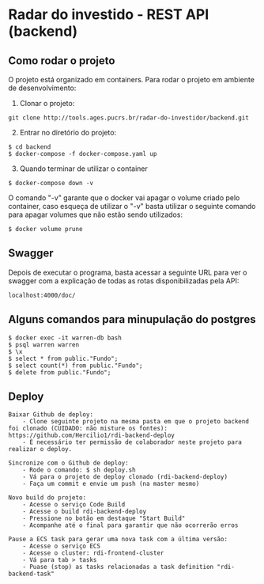 # Radar do investido - REST API (backend)

## Como rodar o projeto

O projeto está organizado em containers. Para rodar o projeto em ambiente de desenvolvimento:

1. Clonar o projeto:
```
git clone http://tools.ages.pucrs.br/radar-do-investidor/backend.git
```
2. Entrar no diretório do projeto:
```
$ cd backend
$ docker-compose -f docker-compose.yaml up
```

3. Quando terminar de utilizar o container
```
$ docker-compose down -v
```

O comando "-v" garante que o docker vai apagar o volume criado pelo container, caso esqueça de utilizar o "-v" 
basta utilizar o seguinte comando para apagar volumes que não estão sendo utilizados:

```
$ docker volume prune
```

## Swagger

Depois de executar o programa, basta acessar a seguinte URL para ver o swagger com a explicação de todas as rotas disponibilizadas pela API:

```
localhost:4000/doc/
```

## Alguns comandos para minupulação do postgres

```
$ docker exec -it warren-db bash
$ psql warren warren
$ \x
$ select * from public."Fundo";
$ select count(*) from public."Fundo";
$ delete from public."Fundo";
```

## Deploy
```
Baixar Github de deploy:
    - Clone seguinte projeto na mesma pasta em que o projeto backend foi clonado (CUIDADO: não misture os fontes): https://github.com/Hercilio1/rdi-backend-deploy
    - É necessário ter permissão de colaborador neste projeto para realizar o deploy.

Sincronize com o Github de deploy:
    - Rode o comando: $ sh deploy.sh
    - Vá para o projeto de deploy clonado (rdi-backend-deploy)
    - Faça um commit e envie um push (na master mesmo)

Novo build do projeto:
    - Acesse o serviço Code Build
    - Acesse o build rdi-backend-deploy
    - Pressione no botão em destaque "Start Build"
    - Acompanhe até o final para garantir que não ocorrerão erros

Pause a ECS task para gerar uma nova task com a última versão:
    - Acesse o serviço ECS
    - Acesse o cluster: rdi-frontend-cluster
    - Vá para tab > tasks
    - Puase (stop) as tasks relacionadas a task definition "rdi-backend-task"
```